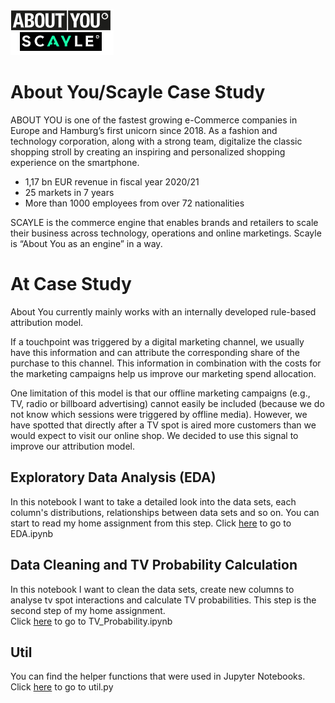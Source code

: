 ![About You](images/logo.png)

# About You/Scayle Case Study

ABOUT YOU is one of the fastest growing e-Commerce companies in Europe and Hamburg’s first unicorn since 2018. As a fashion and technology corporation, along with a strong team, digitalize the classic shopping stroll by creating an inspiring and personalized shopping experience on the smartphone.  
* 1,17 bn EUR revenue in fiscal year 2020/21
* 25 markets in 7 years
* More than 1000 employees from over 72 nationalities

SCAYLE is the commerce engine that enables brands and retailers to scale their business across technology, operations and online marketings. Scayle is “About You as an engine” in a way. 

 
# At Case Study

About You currently mainly works with an internally developed rule-based attribution model.

If a touchpoint was triggered by a digital marketing channel, we usually have this information and can attribute the corresponding share of the purchase to this channel. This information in combination with the costs for the marketing campaigns help us improve our marketing spend allocation.

One limitation of this model is that our offline marketing campaigns (e.g., TV, radio or billboard advertising) cannot easily be included (because we do not know which sessions were triggered by offline media). However, we have spotted that directly after a TV spot is aired more customers than we would expect to visit our online shop. We decided to use this signal to improve our attribution model.

## Exploratory Data Analysis (EDA)

In this notebook I want to take a detailed look into the data sets, each column's distributions, relationships between data sets and so on. You can start to read my home assignment from this step. 
Click [here](https://github.com/ElifKarakutukDinc/aboutyou-home-assignment/blob/main/EDA.ipynb) to go to EDA.ipynb

## Data Cleaning and TV Probability Calculation
In this notebook I want to clean the data sets, create new columns to analyse tv spot interactions and calculate TV probabilities. This step is the second step of my home assignment.  
Click [here](https://github.com/ElifKarakutukDinc/aboutyou-home-assignment/blob/main/TV_Probability.ipynb) to go to TV_Probability.ipynb

## Util 

You can find the helper functions that were used in Jupyter Notebooks. 
Click [here](https://github.com/ElifKarakutukDinc/aboutyou-home-assignment/blob/main/util.py) to go to util.py